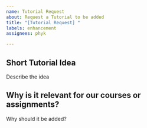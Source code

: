 ```yaml
---
name: Tutorial Request
about: Request a Tutorial to be added
title: "[Tutorial Request] "
labels: enhancement
assignees: phyk

---
```


## Short Tutorial Idea
Describe the idea

## Why is it relevant for our courses or assignments?
Why should it be added?
